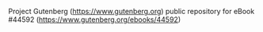 Project Gutenberg (https://www.gutenberg.org) public repository for eBook #44592 (https://www.gutenberg.org/ebooks/44592)
